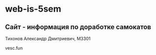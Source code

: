 # web-is-5sem
## Сайт - информация по доработке самокатов
Тихонов Александр Дмитриевич, M3301

vesc.fun
